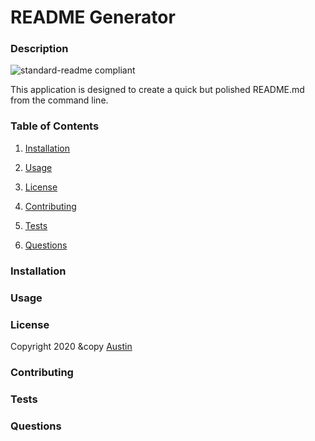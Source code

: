 
# README Generator

### Description
![standard-readme compliant](https://img.shields.io/badge/Austin's-README%20Generator-lightgrey)

This application is designed to create a quick but polished README.md from the command line.

### Table of Contents 

1. [Installation](#installation)

2. [Usage](#usage)

3. [License](#license)

4. [Contributing](#contributing)

5. [Tests](#tests)

6. [Questions](#questions)

### Installation

### Usage

### License
Copyright 2020 &copy [Austin](https://austin-ricketts.github.io/Responsive-Portfolio/)

### Contributing

### Tests

### Questions

